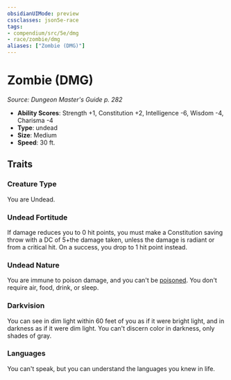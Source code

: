 ```yaml
---
obsidianUIMode: preview
cssclasses: json5e-race
tags:
- compendium/src/5e/dmg
- race/zombie/dmg
aliases: ["Zombie (DMG)"]
---
```

# Zombie (DMG)
*Source: Dungeon Master's Guide p. 282*  

- **Ability Scores**: Strength +1, Constitution +2, Intelligence -6, Wisdom -4, Charisma -4
- **Type**: undead
- **Size**: Medium
- **Speed**: 30 ft.

## Traits

### Creature Type

You are Undead.

### Undead Fortitude

If damage reduces you to 0 hit points, you must make a Constitution saving throw with a DC of 5+the damage taken, unless the damage is radiant or from a critical hit. On a success, you drop to 1 hit point instead.

### Undead Nature

You are immune to poison damage, and you can't be [poisoned](5E2014官方资源/规则/conditions.md#poisoned). You don't require air, food, drink, or sleep.

### Darkvision

You can see in dim light within 60 feet of you as if it were bright light, and in darkness as if it were dim light. You can't discern color in darkness, only shades of gray.

### Languages

You can't speak, but you can understand the languages you knew in life.